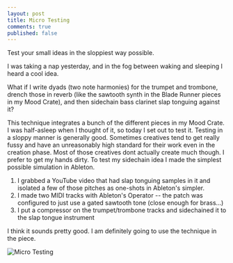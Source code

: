 ```yaml
---
layout: post
title: Micro Testing
comments: true
published: false
---
```


Test your small ideas in the sloppiest way possible.

I was taking a nap yesterday, and in the fog between waking and sleeping I heard a cool idea.

What if I write dyads (two note harmonies) for the trumpet and trombone, drench those in reverb (like the sawtooth synth in the Blade Runner pieces in my Mood Crate), and then sidechain bass clarinet slap tonguing against it?

This technique integrates a bunch of the different pieces in my Mood Crate. I was half-asleep when I thought of it, so today I set out to test it. Testing in a sloppy manner is generally good. Sometimes creatives tend to get really fussy and have an unreasonably high standard for their work even in the creation phase. Most of those creatives dont actually create much though. I prefer to get my hands dirty. To test my sidechain idea I made the simplest possible simulation in Ableton.

1. I grabbed a YouTube video that had slap tonguing samples in it and isolated a few of those pitches as one-shots in Ableton's simpler.
2. I made two MIDI tracks with Ableton's Operator -- the patch was configured to just use a gated sawtooth tone (close enough for brass...)
3. I put a compressor on the trumpet/trombone tracks and sidechained it to the slap tongue instrument

I think it sounds pretty good. I am definitely going to use the technique in the piece.

![Micro Testing](https://simsi.es/blog/public/micro-test.png)
